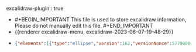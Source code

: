 excalidraw-plugin:: true

- #+BEGIN_IMPORTANT
  This file is used to store excalidraw information, Please do not manually edit this file.
  #+END_IMPORTANT
- {{renderer excalidraw-menu, excalidraw-2023-06-07-19-48-29}}
- ```json
  {"elements":[{"type":"ellipse","version":162,"versionNonce":577969009,"isDeleted":true,"id":"duFB4UwYJjRnepWFr4YqY","fillStyle":"hachure","strokeWidth":1,"strokeStyle":"solid","roughness":1,"opacity":100,"angle":0,"x":593.5593872070312,"y":281.77032470703125,"strokeColor":"#000000","backgroundColor":"transparent","width":130.59844970703125,"height":130.59844970703125,"seed":1714142591,"groupIds":[],"roundness":{"type":2},"boundElements":[],"updated":1686160405502,"link":null,"locked":false},{"type":"text","version":267,"versionNonce":1181962271,"isDeleted":true,"id":"2uZJPi3PECBOj967BwYZt","fillStyle":"hachure","strokeWidth":1,"strokeStyle":"solid","roughness":1,"opacity":100,"angle":0,"x":652.0150891914556,"y":334.3960248604008,"strokeColor":"#000000","backgroundColor":"transparent","width":13.339996337890625,"height":25,"seed":1792062353,"groupIds":[],"roundness":null,"boundElements":[],"updated":1686160405502,"link":null,"locked":false,"fontSize":20,"fontFamily":1,"text":"a","textAlign":"center","verticalAlign":"middle","containerId":"duFB4UwYJjRnepWFr4YqY","originalText":"a","lineHeight":1.25,"baseline":17},{"type":"ellipse","version":129,"versionNonce":155223377,"isDeleted":false,"id":"AjouKAoz0vFpyljxd11mr","fillStyle":"hachure","strokeWidth":1,"strokeStyle":"solid","roughness":1,"opacity":100,"angle":0,"x":761.2687301635742,"y":173.75466918945312,"strokeColor":"#000000","backgroundColor":"transparent","width":64.02188110351562,"height":64.02188110351562,"seed":1860592575,"groupIds":[],"roundness":{"type":2},"boundElements":[{"type":"text","id":"i5edaoOpCIAR2BrHZB6Y5"}],"updated":1686160405502,"link":null,"locked":false},{"type":"text","version":97,"versionNonce":217183295,"isDeleted":false,"id":"i5edaoOpCIAR2BrHZB6Y5","fillStyle":"hachure","strokeWidth":1,"strokeStyle":"solid","roughness":1,"opacity":100,"angle":0,"x":786.4745194100793,"y":193.13045660490354,"strokeColor":"#000000","backgroundColor":"transparent","width":13.339996337890625,"height":25,"seed":1556873585,"groupIds":[],"roundness":null,"boundElements":[],"updated":1686160405502,"link":null,"locked":false,"fontSize":20,"fontFamily":1,"text":"a","textAlign":"center","verticalAlign":"middle","containerId":"AjouKAoz0vFpyljxd11mr","originalText":"a","lineHeight":1.25,"baseline":17},{"type":"ellipse","version":153,"versionNonce":1787147057,"isDeleted":false,"id":"VW83la5sX4UasuHgm853q","fillStyle":"hachure","strokeWidth":1,"strokeStyle":"solid","roughness":1,"opacity":100,"angle":0,"x":907.9273223876953,"y":172.86874389648438,"strokeColor":"#000000","backgroundColor":"transparent","width":64.02188110351562,"height":64.02188110351562,"seed":1860592575,"groupIds":[],"roundness":{"type":2},"boundElements":[{"type":"text","id":"StW0nIYXArS0Q3MYzrCwr"}],"updated":1686160405502,"link":null,"locked":false},{"type":"text","version":123,"versionNonce":809964639,"isDeleted":false,"id":"StW0nIYXArS0Q3MYzrCwr","fillStyle":"hachure","strokeWidth":1,"strokeStyle":"solid","roughness":1,"opacity":100,"angle":0,"x":934.7231156014856,"y":192.2445313119348,"strokeColor":"#000000","backgroundColor":"transparent","width":10.159988403320312,"height":25,"seed":1556873585,"groupIds":[],"roundness":null,"boundElements":[],"updated":1686160405502,"link":null,"locked":false,"fontSize":20,"fontFamily":1,"text":"b","textAlign":"center","verticalAlign":"middle","containerId":"VW83la5sX4UasuHgm853q","originalText":"b","lineHeight":1.25,"baseline":17},{"type":"ellipse","version":140,"versionNonce":891640561,"isDeleted":false,"id":"WH0fB2Me49cWrpW_I7NKe","fillStyle":"hachure","strokeWidth":1,"strokeStyle":"solid","roughness":1,"opacity":100,"angle":0,"x":760.6874923706055,"y":432.6249542236328,"strokeColor":"#000000","backgroundColor":"transparent","width":64.02188110351562,"height":64.02188110351562,"seed":1860592575,"groupIds":[],"roundness":{"type":2},"boundElements":[{"type":"text","id":"VR1aZRpXidETC4Jm5nVj4"}],"updated":1686160405502,"link":null,"locked":false},{"type":"text","version":110,"versionNonce":514246815,"isDeleted":false,"id":"VR1aZRpXidETC4Jm5nVj4","fillStyle":"hachure","strokeWidth":1,"strokeStyle":"solid","roughness":1,"opacity":100,"angle":0,"x":787.0932861947473,"y":452.00074163908323,"strokeColor":"#000000","backgroundColor":"transparent","width":10.939987182617188,"height":25,"seed":1556873585,"groupIds":[],"roundness":null,"boundElements":[],"updated":1686160405502,"link":null,"locked":false,"fontSize":20,"fontFamily":1,"text":"e","textAlign":"center","verticalAlign":"middle","containerId":"WH0fB2Me49cWrpW_I7NKe","originalText":"e","lineHeight":1.25,"baseline":17},{"type":"ellipse","version":113,"versionNonce":444519633,"isDeleted":false,"id":"WWiuuY4wE91ATSPGpTGrA","fillStyle":"hachure","strokeWidth":1,"strokeStyle":"solid","roughness":1,"opacity":100,"angle":0,"x":1023.4578094482422,"y":303.6281204223633,"strokeColor":"#000000","backgroundColor":"transparent","width":64.02188110351562,"height":64.02188110351562,"seed":1860592575,"groupIds":[],"roundness":{"type":2},"boundElements":[{"type":"text","id":"nKLuOOQubfrH3I447cy6W"}],"updated":1686160405502,"link":null,"locked":false},{"type":"text","version":83,"versionNonce":1898077375,"isDeleted":false,"id":"nKLuOOQubfrH3I447cy6W","fillStyle":"hachure","strokeWidth":1,"strokeStyle":"solid","roughness":1,"opacity":100,"angle":0,"x":1050.313600220626,"y":323.0039078378137,"strokeColor":"#000000","backgroundColor":"transparent","width":10.039993286132812,"height":25,"seed":1556873585,"groupIds":[],"roundness":null,"boundElements":[],"updated":1686160405502,"link":null,"locked":false,"fontSize":20,"fontFamily":1,"text":"c","textAlign":"center","verticalAlign":"middle","containerId":"WWiuuY4wE91ATSPGpTGrA","originalText":"c","lineHeight":1.25,"baseline":17},{"type":"ellipse","version":68,"versionNonce":1850610353,"isDeleted":false,"id":"MY8dqt8h04x-KBwZecjTq","fillStyle":"hachure","strokeWidth":1,"strokeStyle":"solid","roughness":1,"opacity":100,"angle":0,"x":648.9813079833984,"y":302.45154571533203,"strokeColor":"#000000","backgroundColor":"transparent","width":64.02188110351562,"height":64.02188110351562,"seed":1860592575,"groupIds":[],"roundness":{"type":2},"boundElements":[{"type":"text","id":"X5NJ6myOy31CmykktWcfw"}],"updated":1686160405502,"link":null,"locked":false},{"type":"text","version":36,"versionNonce":1935043807,"isDeleted":false,"id":"X5NJ6myOy31CmykktWcfw","fillStyle":"hachure","strokeWidth":1,"strokeStyle":"solid","roughness":1,"opacity":100,"angle":0,"x":675.9971024178918,"y":321.82733313078245,"strokeColor":"#000000","backgroundColor":"transparent","width":9.719985961914062,"height":25,"seed":1556873585,"groupIds":[],"roundness":null,"boundElements":[],"updated":1686160405502,"link":null,"locked":false,"fontSize":20,"fontFamily":1,"text":"f","textAlign":"center","verticalAlign":"middle","containerId":"MY8dqt8h04x-KBwZecjTq","originalText":"f","lineHeight":1.25,"baseline":17},{"id":"AihOKU3lJGQzFkrFMpPAb","type":"line","x":835.3827819824219,"y":202.62189483642578,"width":50.189504188555134,"height":28.976923753756125,"angle":0,"strokeColor":"#c92a2a","backgroundColor":"transparent","fillStyle":"hachure","strokeWidth":1,"strokeStyle":"solid","roughness":2,"opacity":100,"groupIds":[],"roundness":{"type":2},"seed":1827855359,"version":38,"versionNonce":1698337937,"isDeleted":true,"boundElements":null,"updated":1686160405502,"link":null,"locked":false,"points":[[0,0],[50.189504188555134,28.976923753756125]],"lastCommittedPoint":null,"startBinding":null,"endBinding":null,"startArrowhead":null,"endArrowhead":null},{"id":"q4nCEsj_YwxOngo9siBdr","type":"line","x":827.9577941894531,"y":206.86878204345703,"width":74.981201171875,"height":0,"angle":0,"strokeColor":"#c92a2a","backgroundColor":"transparent","fillStyle":"solid","strokeWidth":4,"strokeStyle":"solid","roughness":1,"opacity":100,"groupIds":[],"roundness":{"type":2},"seed":1792899473,"version":45,"versionNonce":282294527,"isDeleted":false,"boundElements":null,"updated":1686160405503,"link":null,"locked":false,"points":[[0,0],[74.981201171875,0]],"lastCommittedPoint":null,"startBinding":null,"endBinding":null,"startArrowhead":null,"endArrowhead":null},{"id":"lvF5ohv2wievcIwpsyX7O","type":"line","x":969.2530822753906,"y":229.99222564697266,"width":60.00006103515625,"height":82.59375,"angle":0,"strokeColor":"#c92a2a","backgroundColor":"transparent","fillStyle":"solid","strokeWidth":4,"strokeStyle":"solid","roughness":1,"opacity":100,"groupIds":[],"roundness":{"type":2},"seed":855366257,"version":56,"versionNonce":22967423,"isDeleted":false,"boundElements":null,"updated":1686160410946,"link":null,"locked":false,"points":[[0,0],[60.00006103515625,82.59375]],"lastCommittedPoint":null,"startBinding":null,"endBinding":null,"startArrowhead":null,"endArrowhead":null},{"id":"CRCvTreb4vx4K0ivBZ73b","type":"line","x":972.8624572753906,"y":449.93909454345703,"width":53.4609375,"height":79.15313720703125,"angle":0,"strokeColor":"#c92a2a","backgroundColor":"transparent","fillStyle":"solid","strokeWidth":4,"strokeStyle":"solid","roughness":1,"opacity":100,"groupIds":[],"roundness":{"type":2},"seed":465144991,"version":30,"versionNonce":1712840465,"isDeleted":false,"boundElements":null,"updated":1686160416630,"link":null,"locked":false,"points":[[0,0],[53.4609375,-79.15313720703125]],"lastCommittedPoint":null,"startBinding":null,"endBinding":null,"startArrowhead":null,"endArrowhead":null},{"id":"f5cfXt0Fv7KE3GmNgpMZ6","type":"line","x":940.0265197753906,"y":434.65784454345703,"width":0,"height":192.00469970703122,"angle":0,"strokeColor":"#c92a2a","backgroundColor":"transparent","fillStyle":"solid","strokeWidth":4,"strokeStyle":"solid","roughness":1,"opacity":100,"groupIds":[],"roundness":{"type":2},"seed":254154367,"version":63,"versionNonce":2032827999,"isDeleted":false,"boundElements":null,"updated":1686160421580,"link":null,"locked":false,"points":[[0,0],[0,-192.00469970703122]],"lastCommittedPoint":null,"startBinding":null,"endBinding":null,"startArrowhead":null,"endArrowhead":null},{"id":"Qcd2u_RIkKSoNvKjFJXIH","type":"line","x":825.4593200683594,"y":462.44532012939453,"width":76.41094970703125,"height":0,"angle":0,"strokeColor":"#c92a2a","backgroundColor":"transparent","fillStyle":"solid","strokeWidth":4,"strokeStyle":"solid","roughness":1,"opacity":100,"groupIds":[],"roundness":{"type":2},"seed":1670011665,"version":67,"versionNonce":1533136113,"isDeleted":false,"boundElements":null,"updated":1686160427213,"link":null,"locked":false,"points":[[0,0],[76.41094970703125,0]],"lastCommittedPoint":null,"startBinding":null,"endBinding":null,"startArrowhead":null,"endArrowhead":null},{"id":"mu43bmp5nNvbACrh6TpgV","type":"line","x":766.1624450683594,"y":445.8422317504883,"width":63.73126220703125,"height":74.25469970703125,"angle":0,"strokeColor":"#c92a2a","backgroundColor":"transparent","fillStyle":"solid","strokeWidth":4,"strokeStyle":"solid","roughness":1,"opacity":100,"groupIds":[],"roundness":{"type":2},"seed":1683818193,"version":26,"versionNonce":704840767,"isDeleted":false,"boundElements":null,"updated":1686160431347,"link":null,"locked":false,"points":[[0,0],[-63.73126220703125,-74.25469970703125]],"lastCommittedPoint":null,"startBinding":null,"endBinding":null,"startArrowhead":null,"endArrowhead":null},{"id":"HPYWv7-h6JUQKX6Yn0v8t","type":"line","x":695.0952453613281,"y":306.21097564697266,"width":65.0390625,"height":75.3515625,"angle":0,"strokeColor":"#c92a2a","backgroundColor":"transparent","fillStyle":"solid","strokeWidth":4,"strokeStyle":"solid","roughness":1,"opacity":100,"groupIds":[],"roundness":{"type":2},"seed":785228593,"version":29,"versionNonce":842631537,"isDeleted":false,"boundElements":null,"updated":1686160434796,"link":null,"locked":false,"points":[[0,0],[65.0390625,-75.3515625]],"lastCommittedPoint":null,"startBinding":null,"endBinding":null,"startArrowhead":null,"endArrowhead":null},{"type":"ellipse","version":147,"versionNonce":184541823,"isDeleted":false,"id":"lz-XgzyS0wjGBE2H5ytcr","fillStyle":"hachure","strokeWidth":1,"strokeStyle":"solid","roughness":1,"opacity":100,"angle":0,"x":907.0507965087891,"y":432.0295867919922,"strokeColor":"#000000","backgroundColor":"transparent","width":64.02188110351562,"height":64.02188110351562,"seed":1860592575,"groupIds":[],"roundness":{"type":2},"boundElements":[{"type":"text","id":"VtjFT12M-HV2D3qabe_Tr"}],"updated":1686160458927,"link":null,"locked":false},{"type":"text","version":117,"versionNonce":256166129,"isDeleted":false,"id":"VtjFT12M-HV2D3qabe_Tr","fillStyle":"hachure","strokeWidth":1,"strokeStyle":"solid","roughness":1,"opacity":100,"angle":0,"x":933.2365891122278,"y":451.4053742074426,"strokeColor":"#000000","backgroundColor":"transparent","width":11.379989624023438,"height":25,"seed":1556873585,"groupIds":[],"roundness":null,"boundElements":[],"updated":1686160458927,"link":null,"locked":false,"fontSize":20,"fontFamily":1,"text":"d","textAlign":"center","verticalAlign":"middle","containerId":"lz-XgzyS0wjGBE2H5ytcr","originalText":"d","lineHeight":1.25,"baseline":17}],"files":{},"appState":{"gridSize":null,"viewBackgroundColor":"#ffffff"}}
  ```